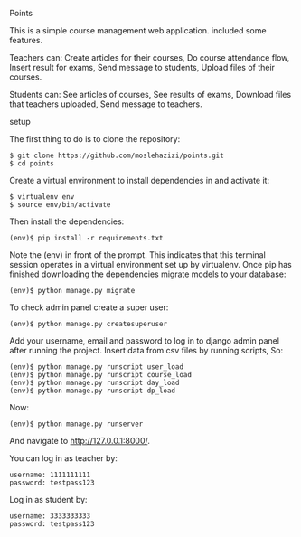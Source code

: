 Points

This is a simple course management web application. included some features.

Teachers can: Create articles for their courses, Do course attendance flow, Insert result for exams, Send message to students, Upload files of their courses.

Students can: See articles of courses, See results of exams, Download files that teachers uploaded, Send message to teachers.

setup

The first thing to do is to clone the repository:

	$ git clone https://github.com/moslehazizi/points.git
	$ cd points

Create a virtual environment to install dependencies in and activate it:

	$ virtualenv env
	$ source env/bin/activate

Then install the dependencies:

	(env)$ pip install -r requirements.txt
	
Note the (env) in front of the prompt. This indicates that this terminal session operates in a virtual environment set up by virtualenv.
Once pip has finished downloading the dependencies migrate models to your database:

 	(env)$ python manage.py migrate

To check admin panel create a super user:

	(env)$ python manage.py createsuperuser

Add your username, email and password to log in to django admin panel after running the project.
Insert data from csv files by running scripts, So:

	(env)$ python manage.py runscript user_load
 	(env)$ python manage.py runscript course_load
  	(env)$ python manage.py runscript day_load
   	(env)$ python manage.py runscript dp_load

Now:

	(env)$ python manage.py runserver

And navigate to http://127.0.0.1:8000/.

You can log in as teacher by:

 	username: 1111111111
  	password: testpass123
   
Log in as student by:

	username: 3333333333
 	password: testpass123




